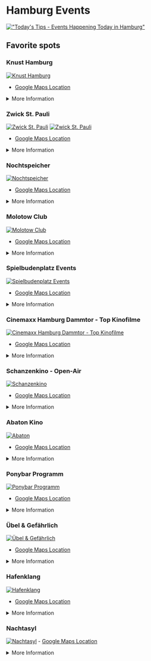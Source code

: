# Hamburg Events

[!["Today's Tips - Events Happening Today in Hamburg"](images/11.png)](https://rausgegangen.de/en/hamburg/)

## Favorite spots

### Knust Hamburg

[![Knust Hamburg](images/1.png)](https://www.knusthamburg.de/programm/)

- [Google Maps Location](https://maps.app.goo.gl/GHPBHArVxUsCCe3x9)

<details>
  <summary>More Information</summary>
  
  **Address:** Neuer Kamp 30, 20357, Hamburg  
  **Website:** [https://knusthamburg.de/](https://knusthamburg.de/)  
  **Email:** [info@knusthamburg.de](mailto:info@knusthamburg.de)  
  **Phone:** +494087976230  

  **Background:**  
  Knust Hamburg is a renowned music club located in the Rinderschlachthalle at Neuer Kamp 30 in St. Pauli, Hamburg. Established in 1976, the club has a rich history, having initially operated in the basement of a building on Brandstwiete in the Altstadt before moving to its current location in 2003.

  **Evolution and Expansion:**  
  Over the years, Knust Hamburg has undergone significant transformations. From its humble beginnings as a small underground club, it has grown to become a prominent live music venue, hosting a diverse range of acts, including jazz, rock, and indie music. The club’s capacity has increased to accommodate around 500 guests, making it an ideal spot for intimate concerts and events.

  **Program and Events:**  
  Knust Hamburg offers a varied program, featuring both local and international artists. The club regularly hosts live concerts, as well as special events like football match screenings and themed parties. Some notable acts that have performed at the club include BOY, Gaby Young, Friska Vijor, and We Are Scientists.

  **Unique Features:**  
  The club’s unique atmosphere and setting, nestled in the former slaughterhouse, contribute to its charm. Patrons can enjoy the club’s “Knust-Wurst” and other small bites while taking in the lively music scene. The Lattenplatz, a charming outdoor area, becomes a hub for summer events and live concerts, attracting the local community and visitors alike.

  **Legacy and Recognition:**  
  Knust Hamburg has been recognized for its contributions to Hamburg’s music scene, and its history has been documented in various publications, including books and online resources. The club’s legacy continues to thrive, making it a must-visit destination for music enthusiasts and locals alike.
  
</details>

### Zwick St. Pauli

[![Zwick St. Pauli](images/13.png)](https://www.zwick4u.com/live-musik-de-16.html)
[![Zwick St. Pauli](images/14.png)](https://www.zwick4u.com/sport-live-de-17.html)

- [Google Maps Location](https://maps.app.goo.gl/GHPBHArVxUsCCe3x9)

<details>
  <summary>More Information</summary>
  
  **Address:** Millerntorplatz 1, 20359, Hamburg  
  **Website:** [https://www.zwick4u.com](https://www.zwick4u.com/zwick-st-pauli-de-14.html)  
  **Phone:** +49403141900  

  **Overview:**  
  Zwick St. Pauli is a popular music and sports bar with a classic rock vibe and an atmosphere filled with music memorabilia. Visitors enjoy live sports broadcasts, regular music events, and a wide selection of food and drinks.

  **Opening Hours:**  
  Daily from 11:30 AM to late

</details>

### Nochtspeicher

[![Nochtspeicher](images/2.png)](https://nochtspeicher.de/)

- [Google Maps Location](https://maps.app.goo.gl/tx6ktNHNEYL9oUk86)

<details>
  <summary>More Information</summary>
  
  **Address:** Bernhard-Nocht-Str. 69a, 20359, Hamburg  
  **Website:** [https://nochtspeicher.de/](https://nochtspeicher.de/)  
  **Email:** [info@nochtspeicher.de](mailto:info@nochtspeicher.de)  
  **Phone:** +494033398869  

  **Background:**  
  The Nochtspeicher is a unique attraction in Hamburg, located at Bernhard-Nocht-Str. 69a, 20359 Hamburg. This former Erotic-Art-Museum has been transformed into a vibrant cultural center, hosting events, concerts, literature, dance, and art exhibitions.

  **Summary of Products and Services:**  

- Event space for various cultural activities, including concerts, poetry slams, and performances  
- No specific products are offered; instead, it’s a venue for experiencing art, music, and literature

  **Reviews and Ratings:**  
  Based on TripAdvisor reviews, the Nochtspeicher has an average rating of 4.5/5, with reviewers praising its central location, comfortable seating, and friendly staff. Some cons mentioned include limited food and drink options. Overall, visitors appreciate the unique atmosphere and successful events hosted at the Nochtspeicher.

  **Additional Information:**  

- **Coordinates:** 53.54716, 9.96128  
- **Category:** Attraction  
- **Note:** The provided information focuses on the Nochtspeicher’s cultural activities and events, omitting details about its history as an Erotic-Art-Museum.
  
</details>

### Molotow Club

[![Molotow Club](images/3.png)](https://molotowclub.com/programm/programm.php)

- [Google Maps Location](https://maps.app.goo.gl/wz51JqvVxKSQVBZE6)

<details>
  <summary>More Information</summary>
  
  **Address:** Nobistor 14, Hamburg, DE  
  **Website:** [https://molotowclub.com/](https://molotowclub.com/)  
  **Email:** [molotow@molotowclub.com](mailto:molotow@molotowclub.com)  
  **Phone:** +4940310845  

  **Background:**  
  The Molotow Club is a legendary live music venue and club located in Hamburg, Germany. With a rich history spanning over three decades, it has been a staple of the city’s music scene, hosting a wide range of genres including rock, indie, and electronic music.

  **Current Location:**  
  The club is currently situated at Nobistor 14, Hamburg, DE, with a total capacity of up to 530 people across its three rooms: the Club, SkyBar, and Karatekeller.

  **History:**  
  The Molotow Club was founded in 1990 and initially located in the Esso-Häuser on Spielbudenplatz. After being evicted in 2013, the club underwent several relocations before finding its current home at Nobistor 14 in 2014.

  **Notable Events:**  
  The club has hosted numerous notable acts, including successful bands like Die Toten Hosen, and has been a launching pad for many up-and-coming artists. Its parties, such as MOTORBOOTY - The Rock’n’Roll Dancefloor, have become legendary.

  **Additional Information:**  

- **Future Outlook:** The club’s future is currently secure, with a recent agreement allowing it to remain at its current location until the end of 2024. Efforts are being made to preserve the club culture in Hamburg, and the Molotow Club is set to continue playing a vital role in the city’s music scene.
  
</details>

### Spielbudenplatz Events

[![Spielbudenplatz Events](images/4.png)](https://spielbudenplatz.eu/erleben/events)

- [Google Maps Location](https://maps.app.goo.gl/ViFxduZSsYEVDgVT8)

<details>
  <summary>More Information</summary>
  
  **Address:** Spielbudenplatz 21-22, Hamburg, DE  
  **Website:** [https://spielbudenplatz.eu/](https://spielbudenplatz.eu/)
  **Email:** <info@spielbudenplatz.eu>
  **Phone:** +494035771050

  **Events and Activities:**
  
- **Grenzen sind relativ Festival:**  
    On Saturday, August 17, 2024, from 15:00 to 23:00, the Spielbudenplatz will host a festival with a diverse program featuring live music, interactive experiences, and networking opportunities.
  
- **Food Truck Festival:**  
    Although no specific dates are mentioned, previous years’ events suggest that the Food Truck Festival might take place around May, with over 20 food trucks offering a wide range of international cuisine, including vegan options.
  
- **Live Music and Container Bars:**  
    Throughout the summer, enjoy live music and refreshing drinks at the container bars on the Spielbudenplatz, perfect for a leisurely summer evening.
  
- **Sun:Sets:**  
    Every Friday, the Spielbudenplatz’s summer deck transforms into a sundowner hotspot, ideal for relaxing and taking in the atmosphere.

  **Note:**  
  These events are subject to change and might not be comprehensive, as the search results only provide a snapshot of past and upcoming events. For the most up-to-date information, it’s recommended to check with the Spielbudenplatz’s official website or social media channels.

</details>

### Cinemaxx Hamburg Dammtor - Top Kinofilme

[![Cinemaxx Hamburg Dammtor - Top Kinofilme](images/5.png)](https://www.cinemaxx.de/kinoprogramm/hamburg-dammtor/jetzt-im-kino/top-kinofilme?Datum=26-08-2024)

- [Google Maps Location](https://maps.app.goo.gl/u8tYQxdPe5rwBJnd6)

<details>
  <summary>More Information</summary>
  
  **Address:** Dammtordamm 1, 20354 Hamburg  
  **Website:** [https://www.cinemaxx.de/hamburg-dammtor](https://www.cinemaxx.de/hamburg-dammtor)  
  **Email:** [Webmaster@CinemaxX.com](mailto:Webmaster@CinemaxX.com)  
  **Phone:** +494080806969  

  **Background:**  
  Located directly at Hamburg’s Dammtor train station, Cinemaxx Hamburg Dammtor is easily accessible by public transportation (S-Bahn and U-Bahn) or on foot. The cinema offers eight screens with a diverse program, ensuring a full and varied film schedule.

  **Ticket Prices:**  
  Ticket prices vary depending on the day of the week:  

- Monday to Wednesday: €7.90  
- Thursday to Sunday: €9.90

  **Reviews:**  
  According to customer reviews, Cinemaxx Hamburg Dammtor has an overall rating of [insert rating here].

  **Unique Features:**  
  The cinema is designed as a “Filmfestspielhaus” (film festival house) and offers a unique cinematic experience. Tickets can only be booked directly through the cinema.

  **Parking:**  
  Parking options are available on the opposite side of the train tracks, including Alsterterasse, Edm.-Siemers-Allee, and Neue Rabenstraße/Mittelweg.

</details>

### Schanzenkino - Open-Air

[![Schanzenkino](images/6.png)](https://schanzenkino.de/programm)

- [Google Maps Location](https://maps.app.goo.gl/VCvFtKB19FuhDUbFA)

<details>
  <summary>More Information</summary>
  
  **Address:** Sternschanze 1, Hamburg, DE  
  **Website:** [https://schanzenkino.de/kino/tree/node2871/city197](https://schanzenkino.de/kino/tree/node2871/city197)  
  **Email:** [Not Available]  
  **Phone:** +494915206484651  

  **Background:**  
  Located in Hamburg, Germany, Schanzenkino Open-Air is an outdoor cinema (Open-Air-Kino) situated in the Schanzenpark. It offers a unique film experience under the stars, with a large screen and digital projection technology.

  **Film Screenings:**  
  The cinema screens a daily program of 88 film showings, featuring the latest movies, film culture, and exclusive events.

  **Ambiance:**  
  The open-air setting provides a magical atmosphere, with a twinkling starry sky as the backdrop.

  **Ratings and Reviews:**  
  Based on 21 reviews, Schanzenkino Open-Air has a rating of 3.3 out of 5.0, with reviewers praising the unique outdoor setting and good film selection. Some reviewers noted that the seating could be improved.

  **Summary:**  
  Schanzenkino Open-Air is a charming outdoor cinema in Hamburg, offering a range of films and events under the stars. While it has some room for improvement, it remains a popular destination for film enthusiasts and those seeking a unique entertainment experience.

</details>

### Abaton Kino

[![Abaton](images/7.png)](http://www.abaton.de/page.pl?index)

- [Google Maps Location](https://maps.app.goo.gl/4LxRddCXAYnwajsk9)

<details>
  <summary>More Information</summary>
  
  **Address:** Allende-Platz 3, Hamburg (Grindel, Rotherbaum)  
  **Website:** [https://www.abaton.de](https://www.abaton.de)  
  **Email:** [Not Available]  
  **Phone:** +494041320320  
  **Distance from City Center:** 1.66 km  

  **About:**  
  Abaton Kino Hamburg is a cinema located in the heart of Hamburg’s Grindel neighborhood. The cinema offers a wide range of films, including new releases and classic movies. The building has a rich history, dating back to 1969 when it was established as one of Germany’s first program cinemas.

  **Bistro:**  
  The Abaton Bistro is located on site, offering a cozy atmosphere and a menu of simple, yet delicious food. The bistro is popular among students, film enthusiasts, and locals alike. In the summer, the outdoor seating area on Allende-Platz is a lovely spot to enjoy a meal or snack.

  **Ticket Information:**  
  You can purchase tickets online or at the cinema box office. The cinema offers a variety of ticket options, including advance bookings and special deals for students and seniors.

  **Program:**  
  Check the Abaton Kino Hamburg website for the latest film program, showtimes, and prices. The cinema also offers a loyalty program and gift vouchers for private events and parties.

</details>

### Ponybar Programm

[![Ponybar Programm](images/8.png)](https://programm.ponybar.de/)

- [Google Maps Location](https://maps.app.goo.gl/VJVVarSpRMMey16K6)

<details>
  <summary>More Information</summary>
  
  **Address:** Allende-Platz 1, 20146 Hamburg, Germany  
  **Coordinates:** 53.567497, 9.982314  
  **Phone:** +4940428387895  
  **Opening Hours:**  

- Monday: 09:00 - 02:00  
- Sunday: 10:00 - 23:00  
- Other days: 09:00 - 02:00  

  **Description:**  
  Pony Bar is a cultural hub and café by day, transforming into a cozy bar by night. It offers a rich cultural program, including jazz events, and is a popular spot for students and locals alike.

  **Online Presence:**  

- **Website:** [ponybar.de](https://www.ponybar.de) (German only)  
- **Instagram:** [@pony_bar](https://www.instagram.com/pony_bar) (2,974 followers) - showcasing the café’s transformation into a cultural hub at night

  **Reviews:**  
  Pony Bar has been praised for its high-quality events, affordable prices, and welcoming atmosphere.

  **Gutschein (Vouchers):**  
  Pony Bar occasionally offers vouchers, which can be redeemed for various events and services. Keep an eye on their social media or website for announcements.

  **Note:**  
  The information provided is based on search results and might be subject to change. It is recommended to verify the details with Pony Bar directly or through their official website.

</details>

### Übel & Gefährlich

[![Übel & Gefährlich](images/9.png)](https://www.uebelundgefaehrlich.com/)

- [Google Maps Location](https://maps.app.goo.gl/LpJxnH2pXXhgWHEu5)

<details>
  <summary>More Information</summary>
  
  **Address:** Feldstr. 66, 20359 Hamburg, Germany  
  **Website:** [uebelundgefaehrlich.com](https://uebelundgefaehrlich.com/)  
  **Email:** [info@uebelundgefaehrlich.com](mailto:info@uebelundgefaehrlich.com)  
  **Phone:** +494015738276469  

  **About:**  
  Übel & Gefährlich is a Hamburg-based nightclub located in the Flakturm IV bunker on Heiligengeistfeld. Established in 2006, the club is known for its diverse programming, ranging from techno and jazz to singer-songwriter concerts. The venue has hosted notable artists such as Xavier Rudd, Kettcar, Polarkreis 18, Scooter, and Billie Eilish.

  **History:**  
  The bunker was initially opened as the J’s club in 1999, but it went bankrupt in 2001. In 2006, Tino Hanekamp and others reopened the space as Übel & Gefährlich. The club has since become a staple of Hamburg’s nightlife, earning numerous awards, including the “Best Music Club of the Year” title at the Hamburger Club Award in 2011, 2015, and 2019.

  **Features:**  
  The club is divided into two areas: the large ballroom and the smaller Turmzimmer. It can accommodate around 1000 guests and features a rooftop terrace with a panoramic view of the city. Although the rooftop area was closed in 2021 due to renovations, the club continues to offer an immersive experience with its unique bunker setting.

  **Awards and Recognition:**  
  Übel & Gefährlich has received praise for its commitment to fostering a vibrant club culture. In 2023, the clubkombinat Hamburg e.V. honored Übel & Gefährlich with the “Best Initiative ‘Zukunft feiern’” award, recognizing its efforts to promote sustainable and future-oriented club culture.

  **Reviews:**  
  Visitors have praised the club’s cleanliness, reasonable drink prices, and top-notch sound system. However, some have noted issues with long wait times at the entrance and bars. Overall, Übel & Gefährlich is a popular destination for music enthusiasts and partygoers alike, offering a unique and memorable experience in the heart of Hamburg.

</details>

### Hafenklang

[![Hafenklang](images/10.png)](https://www.hafenklang.com/programm/)

- [Google Maps Location](https://maps.app.goo.gl/659rbpxjywD1EW5bA)

<details>
  <summary>More Information</summary>
  
  **Address:** Große Elbstraße 84, Hamburg, DE  
  **Website:** [hafenklang.com](https://hafenklang.com/)  
  **Email:** [kontakt@hafenklang.com](mailto:kontakt@hafenklang.com)  
  **Phone:** +4940388744  

  **Rating:** 4.3 out of 5 stars based on 34 reviews, with the best rating being 5.0

  **Summary of Reviews and Ratings:**  
  Reviews praise Hafenklang for its cozy atmosphere, friendly staff, and diverse selection of drinks. Some reviewers mention that the bar can get crowded, but overall, it’s a popular spot for socializing.

  **Upcoming Events:**  
  Hafenklang is hosting the “Get Lost Fest 10” on Friday, August 30th, and Saturday, August 31st.

  **Note:**  
  This information focuses solely on Hafenklang Hamburg, ignoring any irrelevant details.

</details>

</details>

### Nachtasyl  

[![Nachtasyl](images/12.png)](http://nachtasyl.de/) - [Google Maps Location](https://maps.app.goo.gl/uoH3ybTg1PnAeRC59)  

<details>  
   <summary>More Information</summary>  

   **Address:** Alstertor 1, 20095 Hamburg, DE  

   **Website:** [nachtasyl.de](http://nachtasyl.de/)  

   **Email:** N/A  

   **Phone:** +494032814207  

   **Rating:** 5.0 out of 5 stars on Tripadvisor  

   **Summary of Reviews and Ratings:**  
   Visitors praise Nachtasyl for its great location, good music, and friendly atmosphere. Some reviewers mention that the bar is small and not suitable for large groups, but overall, it’s an excellent place to spend an evening in Hamburg.  

   **Overview:**  
   Nachtasyl is an attractive venue for those looking for a diverse night out in Hamburg. Offering a mix of concerts, readings, and club events, it provides various options for entertainment and relaxation.  

</details>
